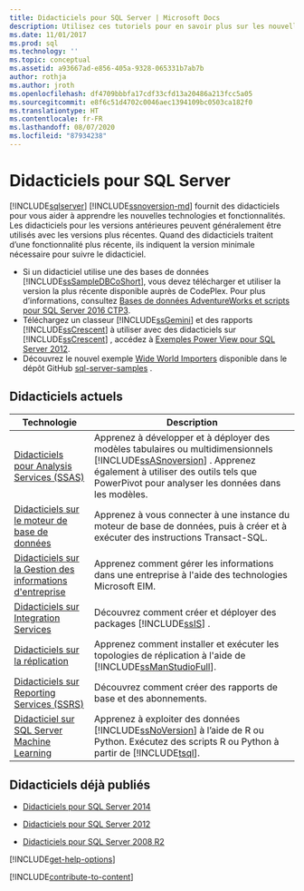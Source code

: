 ```yaml
---
title: Didacticiels pour SQL Server | Microsoft Docs
description: Utilisez ces tutoriels pour en savoir plus sur les nouvelles technologies et fonctionnalités. Les tutoriels pour les versions antérieures peuvent généralement être utilisés avec les versions plus récentes.
ms.date: 11/01/2017
ms.prod: sql
ms.technology: ''
ms.topic: conceptual
ms.assetid: a93667ad-e856-405a-9328-065331b7ab7b
author: rothja
ms.author: jroth
ms.openlocfilehash: df4709bbbfa17cdf33cfd13a20486a213fcc5a05
ms.sourcegitcommit: e8f6c51d4702c0046aec1394109bc0503ca182f0
ms.translationtype: HT
ms.contentlocale: fr-FR
ms.lasthandoff: 08/07/2020
ms.locfileid: "87934238"
---
```

# <a name="tutorials-for-sql-server"></a>Didacticiels pour SQL Server
[!INCLUDE[sqlserver](../includes/applies-to-version/sqlserver.md)]
[!INCLUDE[ssnoversion-md](../includes/ssnoversion-md.md)] fournit des didacticiels pour vous aider à apprendre les nouvelles technologies et fonctionnalités. Les didacticiels pour les versions antérieures peuvent généralement être utilisés avec les versions plus récentes. Quand des didacticiels traitent d’une fonctionnalité plus récente, ils indiquent la version minimale nécessaire pour suivre le didacticiel.  
     
-   Si un didacticiel utilise une des bases de données [!INCLUDE[ssSampleDBCoShort](../includes/sssampledbcoshort-md.md)], vous devez télécharger et utiliser la version la plus récente disponible auprès de CodePlex. Pour plus d’informations, consultez [Bases de données AdventureWorks et scripts pour SQL Server 2016 CTP3](https://github.com/microsoft/sql-server-samples/releases/tag/adventureworks).    
-   Téléchargez un classeur [!INCLUDE[ssGemini](../includes/ssgemini-md.md)] et des rapports [!INCLUDE[ssCrescent](../includes/sscrescent-md.md)] à utiliser avec des didacticiels sur [!INCLUDE[ssCrescent](../includes/sscrescent-md.md)] , accédez à [Exemples Power View pour SQL Server 2012](https://go.microsoft.com/fwlink/?LinkId=220734).  
- Découvrez le nouvel exemple [Wide World Importers](../sample/world-wide-importers/wide-world-importers-documentation.md) disponible dans le dépôt GitHub [sql-server-samples](https://github.com/Microsoft/sql-server-samples) . 

 
## <a name="current-tutorials"></a>Didacticiels actuels  
  
|Technologie|Description|  
|--------------|---------------|  
|[Didacticiels pour Analysis Services &#40;SSAS&#41;](https://docs.microsoft.com/analysis-services/analysis-services-tutorials-ssas)|Apprenez à développer et à déployer des modèles tabulaires ou multidimensionnels [!INCLUDE[ssASnoversion](../includes/ssasnoversion-md.md)] . Apprenez également à utiliser des outils tels que PowerPivot pour analyser les données dans les modèles.|  
|[Didacticiels sur le moteur de base de données](../relational-databases/database-engine-tutorials.md)|Apprenez à vous connecter à une instance du moteur de base de données, puis à créer et à exécuter des instructions Transact-SQL.|  
|[Didacticiels sur la Gestion des informations d'entreprise](https://wiki.scn.sap.com/wiki/display/EIM/EIM+Tutorials)|Apprenez comment gérer les informations dans une entreprise à l'aide des technologies Microsoft EIM.|  
|[Didacticiels sur Integration Services](../integration-services/integration-services-tutorials.md)|Découvrez comment créer et déployer des packages [!INCLUDE[ssIS](../includes/ssis-md.md)] .|  
|[Didacticiels sur la réplication](../relational-databases/replication/replication-tutorials.md)|Apprenez comment installer et exécuter les topologies de réplication à l'aide de [!INCLUDE[ssManStudioFull](../includes/ssmanstudiofull-md.md)].|  
|[Didacticiels sur Reporting Services &#40;SSRS&#41;](../reporting-services/reporting-services-tutorials-ssrs.md)|Découvrez comment créer des rapports de base et des abonnements.|  
|[Didacticiel sur SQL Server Machine Learning](../machine-learning/tutorials/sql-server-r-tutorials.md)|Apprenez à exploiter des données [!INCLUDE[ssNoVersion](../includes/ssnoversion-md.md)] à l’aide de R ou Python. Exécutez des scripts R ou Python à partir de [!INCLUDE[tsql](../includes/tsql-md.md)].|  
  
 ## <a name="previously-published-tutorials"></a>Didacticiels déjà publiés 
  
 - [Didacticiels pour SQL Server 2014](https://www.quackit.com/sql_server/sql_server_2014/tutorial/)  
  
 - [Didacticiels pour SQL Server 2012](https://msdn.microsoft.com/library/hh231699(v=sql.110).aspx)  
  
 - [Didacticiels pour SQL Server 2008 R2](https://msdn.microsoft.com/library/ms167593.aspx)   

[!INCLUDE[get-help-options](../includes/paragraph-content/get-help-options.md)]

[!INCLUDE[contribute-to-content](../includes/paragraph-content/contribute-to-content.md)]
